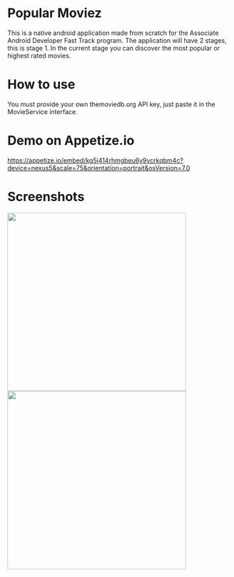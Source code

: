 # Popular Moviez 

This is a native android application made from scratch for the Associate Android Developer Fast Track program.
The application will have 2 stages, this is stage 1. In the current stage you can discover the most popular or highest rated movies.

# How to use

You must provide your own themoviedb.org API key, just paste it in the MovieService interface.

# Demo on Appetize.io

https://appetize.io/embed/kg5j414rhmgbeu6y9vcrkqbm4c?device=nexus5&scale=75&orientation=portrait&osVersion=7.0

# Screenshots
<img src="http://i.imgur.com/b8k1yE4.jpg" width="400">
<img src="http://i.imgur.com/EPvzcOP.jpg" width="400">
